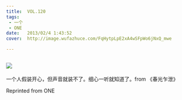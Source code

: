```yaml
---
title:	VOL.120
tags:
 - 一个
 - ONE
date:	2013/02/4 1:43:52
cover:	http://image.wufazhuce.com/FqHytpLpE2xA4wSFpWo6jNxQ_mwe

---
```

![](http://image.wufazhuce.com/FqHytpLpE2xA4wSFpWo6jNxQ_mwe)
---

一个人假装开心，但声音就装不了。细心一听就知道了。from 《春光乍泄》
 
Reprinted from ONE
